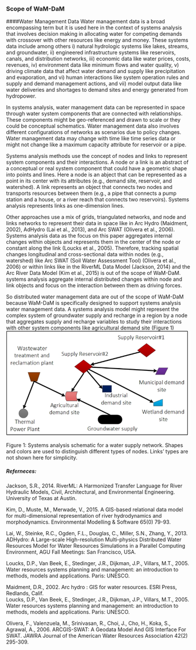 ### Scope of WaM-DaM 

####Water Management Data 
Water management data is a broad encompassing term but it is used here in the context of systems analysis that involves decision making in allocating water for competing demands with crossover with other resources like energy and money. These systems data include among others i) natural hydrologic systems like lakes, streams, and groundwater, ii) engineered infrastructure systems like reservoirs, canals, and distribution networks, iii) economic data like water prices, costs, revenues, iv) environment data like minimum flows and water quality, v) driving climate data that affect water demand and supply like precipitation and evaporation, and vi) human interactions like system operation rules and supply and demand management actions, and vii) model output data like water deliveries and shortages to demand sites and energy generated from hydropower. 

In systems analysis, water management data can be represented in space through water system components that are connected with relationships. These components might be geo-referenced and drawn to scale or they could be conceptual schematics. Water management data also involves different configurations of networks as scenarios due to policy changes. Water management data may change with time like time series data or might not change like a maximum capacity attribute for reservoir or a pipe. 

Systems analysis methods use the concept of nodes and links to represent system components and their interactions. A node or a link is an abstract of a conceptual or real system component that could have a geometric shape into points and lines. Here a node is an abject that can be represented as a point in its center with its attributes (e.g., demand site, reservoir, and watershed). A link represents an object that connects two nodes and transports resources between them (e.g., a pipe that connects a pump station and a house, or a river reach that connects two reservoirs). Systems analysis represents links as one-dimension lines.

Other approaches use a mix of grids, triangulated networks, and node and links networks to represent their data in space like in Arc Hydro (Maidment, 2002), AdHydro (Lai et al., 2013), and Arc SWAT (Olivera et al., 2006). Systems analysis data as the focus on this paper aggregates internal changes within objects and represents them in the center of the node or constant along the link (Loucks et al., 2005). Therefore, tracking spatial changes longitudinal and cross-sectional data within nodes (e.g., watershed) like Arc SWAT (Soil Water Assessment Tool) (Olivera et al., 2006) or within links like in the RiverML Data Model (Jackson, 2014) and the Arc River Data Model (Kim et al., 2015) is out of the scope of WaM-DaM. systems analysis aggregate internal distributed changes within node and link objects and focus on the interaction between them as driving forces.


So distributed water management data are out of the scope of WaM-DaM because WaM-DaM is specifically designed to support systems analysis water management data. A systems analysis model might represent the complex system of groundwater supply and recharge in a region by a node that aggregates supply and recharge variables to study their interactions with other system components like agricultural demand site (Figure 1)
                        ![](https://github.com/amabdallah/WaM-DaM/blob/master/Files/Figures/ExampleNetworksFinal.jpg)
 
Figure 1: Systems analysis schematic for a water supply network. Shapes and colors are used to distinguish different types of nodes. Links’ types are not shown here for simplicity.


##### Referneces:
Jackson, S.R., 2014. RiverML: A Harmonized Transfer Language for River Hydraulic Models, Civil, Architectural, and Environmental Engineering. University of Texas at Austin.  

Kim, D., Muste, M., Merwade, V., 2015. A GIS-based relational data model for multi-dimensional representation of river hydrodynamics and morphodynamics. Environmental Modelling & Software 65(0) 79-93.  

Lai, W., Steinke, R.C., Ogden, F.L., Douglas, C., Miller, S.N., Zhang, Y., 2013. ADHydro: A Large-scale High-resolution Multi-physics Distributed Water Resources Model for Water Resources Simulations in a Parallel Computing Environment, AGU Fall Meetings: San Francisco, USA.  

Loucks, D.P., Van Beek, E., Stedinger, J.R., Dijkman, J.P., Villars, M.T., 2005. Water resources systems planning and management: an introduction to methods, models and applications. Paris: UNESCO.   

Maidment, D.R., 2002. Arc hydro : GIS for water resources. ESRI Press, Redlands, Calif.  
Loucks, D.P., Van Beek, E., Stedinger, J.R., Dijkman, J.P., Villars, M.T., 2005. Water resources systems planning and management: an introduction to methods, models and applications. Paris: UNESCO.

Olivera, F., Valenzuela, M., Srinivasan, R., Choi, J., Cho, H., Koka, S., Agrawal, A., 2006. ARCGIS-SWAT: A Geodata Model And GIS Interface For SWAT. JAWRA Journal of the American Water Resources Association 42(2) 295-309.   
